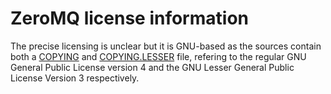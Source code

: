 # ZeroMQ license information

The precise licensing is unclear but it is GNU-based as the sources
contain both a 
[COPYING](https://github.com/zeromq/libzmq/blob/master/COPYING) and
[COPYING.LESSER](https://github.com/zeromq/libzmq/blob/master/COPYING.LESSER) file,
refering to the regular GNU General Public License version 4 and the GNU Lesser
General Public License Version 3 respectively.
